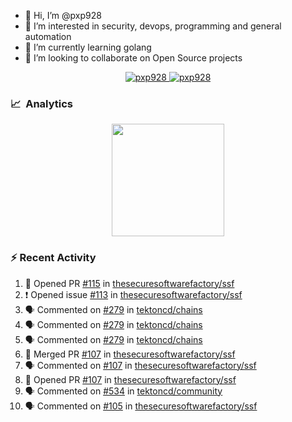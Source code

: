 - 👋  Hi, I’m @pxp928
- 👀  I’m interested in security, devops, programming and general automation
- 🌱  I’m currently learning golang
- 💞️  I’m looking to collaborate on Open Source projects

<p align="center">
  <a href="https://linkedin.com/in/pxp928" target="blank">
    <img src="https://img.shields.io/badge/linkedin-%230077B5.svg?&style=for-the-badge&logo=linkedin&logoColor=white" alt="pxp928" />
  </a>
  <a href="https://twitter.com/pxp928" target="blank">
    <img src="https://img.shields.io/badge/Twitter-1DA1F2?style=for-the-badge&logo=twitter&logoColor=white" alt="pxp928" />
  </a>
</p>

### 📈 &nbsp;Analytics

<p align="center">
  <a href="https://github.com/pxp928">
    <img height="180em" src="https://github-readme-stats-eight-theta.vercel.app/api?username=pxp928&show_icons=true&theme=radical&include_all_commits=true&count_private=true&line_height=26"/>
    <!---
    <img height="180em" src="https://github-readme-stats-eight-theta.vercel.app/api/top-langs/?username=pxp928&layout=compact&theme=radical&line_height=26"/>
    --->
  </a>
</p>

### :zap: Recent Activity

<!--START_SECTION:activity-->
1. 💪 Opened PR [#115](https://github.com/thesecuresoftwarefactory/ssf/pull/115) in [thesecuresoftwarefactory/ssf](https://github.com/thesecuresoftwarefactory/ssf)
2. ❗️ Opened issue [#113](https://github.com/thesecuresoftwarefactory/ssf/issues/113) in [thesecuresoftwarefactory/ssf](https://github.com/thesecuresoftwarefactory/ssf)
3. 🗣 Commented on [#279](https://github.com/tektoncd/chains/issues/279) in [tektoncd/chains](https://github.com/tektoncd/chains)
4. 🗣 Commented on [#279](https://github.com/tektoncd/chains/issues/279) in [tektoncd/chains](https://github.com/tektoncd/chains)
5. 🗣 Commented on [#279](https://github.com/tektoncd/chains/issues/279) in [tektoncd/chains](https://github.com/tektoncd/chains)
6. 🎉 Merged PR [#107](https://github.com/thesecuresoftwarefactory/ssf/pull/107) in [thesecuresoftwarefactory/ssf](https://github.com/thesecuresoftwarefactory/ssf)
7. 🗣 Commented on [#107](https://github.com/thesecuresoftwarefactory/ssf/issues/107) in [thesecuresoftwarefactory/ssf](https://github.com/thesecuresoftwarefactory/ssf)
8. 💪 Opened PR [#107](https://github.com/thesecuresoftwarefactory/ssf/pull/107) in [thesecuresoftwarefactory/ssf](https://github.com/thesecuresoftwarefactory/ssf)
9. 🗣 Commented on [#534](https://github.com/tektoncd/community/issues/534) in [tektoncd/community](https://github.com/tektoncd/community)
10. 🗣 Commented on [#105](https://github.com/thesecuresoftwarefactory/ssf/issues/105) in [thesecuresoftwarefactory/ssf](https://github.com/thesecuresoftwarefactory/ssf)
<!--END_SECTION:activity-->

<!---
pxp928/pxp928 is a ✨ special ✨ repository because its `README.md` (this file) appears on your GitHub profile.
You can click the Preview link to take a look at your changes.
--->
